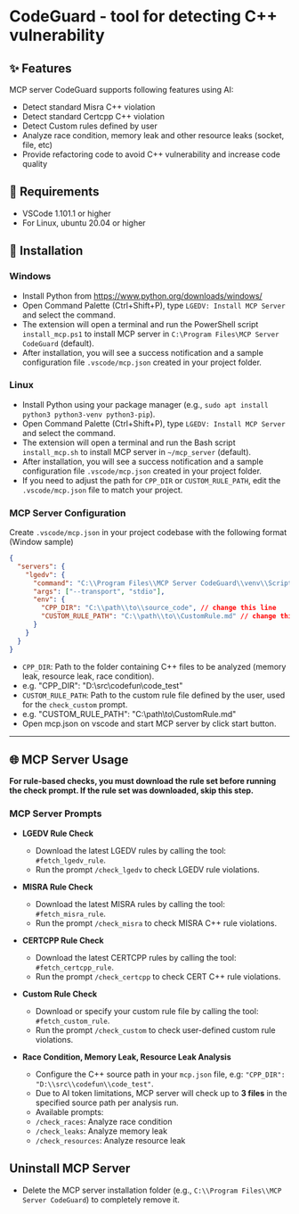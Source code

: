 # CodeGuard - tool for detecting C++ vulnerability
## ✨ Features
MCP server CodeGuard supports following features using AI:
- Detect standard Misra C++ violation
- Detect standard Certcpp C++ violation
- Detect Custom rules defined by user
- Analyze race condition, memory leak and other resource leaks (socket, file, etc)
- Provide refactoring code to avoid C++ vulnerability and increase code quality


## 🎯 Requirements
- VSCode 1.101.1 or higher
- For Linux, ubuntu 20.04 or higher


## 🧩 Installation 
### Windows
- Install Python from https://www.python.org/downloads/windows/ 
- Open Command Palette (Ctrl+Shift+P), type `LGEDV: Install MCP Server` and select the command.
- The extension will open a terminal and run the PowerShell script `install_mcp.ps1` to install MCP server in `C:\Program Files\MCP Server CodeGuard` (default).
- After installation, you will see a success notification and a sample configuration file `.vscode/mcp.json` created in your project folder.


### Linux
- Install Python using your package manager (e.g., `sudo apt install python3 python3-venv python3-pip`).
- Open Command Palette (Ctrl+Shift+P), type `LGEDV: Install MCP Server` and select the command.
- The extension will open a terminal and run the Bash script `install_mcp.sh` to install MCP server in `~/mcp_server` (default).
- After installation, you will see a success notification and a sample configuration file `.vscode/mcp.json` created in your project folder.
- If you need to adjust the path for `CPP_DIR` or `CUSTOM_RULE_PATH`, edit the `.vscode/mcp.json` file to match your project.


### MCP Server Configuration
Create `.vscode/mcp.json` in your project codebase with the following format (Window sample)
```json
{
  "servers": {
    "lgedv": {
      "command": "C:\\Program Files\\MCP Server CodeGuard\\venv\\Scripts\\codeguard.exe",
      "args": ["--transport", "stdio"],
      "env": {
        "CPP_DIR": "C:\\path\\to\\source_code", // change this line
        "CUSTOM_RULE_PATH": "C:\\path\\to\\CustomRule.md" // change this line
      }
    }
  }
}
```
- `CPP_DIR`: Path to the folder containing C++ files to be analyzed (memory leak, resource leak, race condition).
- e.g. "CPP_DIR": "D:\\src\\codefun\\code_test"
- `CUSTOM_RULE_PATH`: Path to the custom rule file defined by the user, used for the `check_custom` prompt.
- e.g.  "CUSTOM_RULE_PATH": "C:\\path\\to\\CustomRule.md"
- Open mcp.json on vscode and start MCP server by click start button.

---


## 🌐 MCP Server Usage


<!--MCP server can be used independently or via the extension. -->
**For rule-based checks, you must download the rule set before running the check prompt. If the rule set was downloaded, skip this step.**


### MCP Server Prompts 
- **LGEDV Rule Check**
  - Download the latest LGEDV rules by calling the tool: `#fetch_lgedv_rule`.
  - Run the prompt `/check_lgedv` to check LGEDV rule violations.

- **MISRA Rule Check**
  - Download the latest MISRA rules by calling the tool: `#fetch_misra_rule`.
  - Run the prompt `/check_misra` to check MISRA C++ rule violations.

- **CERTCPP Rule Check**
  - Download the latest CERTCPP rules by calling the tool: `#fetch_certcpp_rule`.
  - Run the prompt `/check_certcpp` to check CERT C++ rule violations.

- **Custom Rule Check**
  - Download or specify your custom rule file by calling the tool: `#fetch_custom_rule`.
  - Run the prompt `/check_custom` to check user-defined custom rule violations.

- **Race Condition, Memory Leak, Resource Leak Analysis**
  - Configure the C++ source path in your `mcp.json` file, e.g: `"CPP_DIR": "D:\\src\\codefun\\code_test"`.
  - Due to AI token limitations, MCP server will check up to **3 files** in the specified source path per analysis run.
  - Available prompts:
  - `/check_races`: Analyze race condition
  - `/check_leaks`: Analyze memory leak
  - `/check_resources`: Analyze resource leak


## Uninstall MCP Server
- Delete the MCP server installation folder (e.g., `C:\\Program Files\\MCP Server CodeGuard`) to completely remove it.


<!--
## 🎯 Using CodeGuard VSCode Extension
### Setup custom rule File & report directory

- Open VSCode, go to `File` > `Preferences` > `Settings` (or press `Ctrl+,`).
- Search for `lge` in the settings search bar.
- Set the path for **Custom Rule File** (optional):
   - This is the markdown file containing your custom rules, used for the `check_custom` prompt.
   - Example: `D:\src\codefun\rules\MyCustomRule.md`
- Set the path for **Report Directory**:
   - This is the folder where violation reports will be saved.
   - Example: `D:\src\codefun\defect_report` or `${workspaceFolder}/defect_report`
- Save your settings. The extension will use these paths for custom rule checking and report output.



### Start/stop/restart Web Server (view violation report)
- Open Command Palette (Ctrl+Shift+P), type `LGEDV: Start Web Server` and select the command to start server.
- Open web browser (localhost:8888) to view violation reports.
- On Windows: runs `./start_server.ps1 stop/restart` via PowerShell to stop or restart server.
- On Linux/macOS: runs `./start_server.sh stop/restart` via Bash to stop or restart server.

### Check LGEDV Rule for Open File
- Command: `LGEDV: Check LGEDV Rule`
- Usage: Run on the currently open C++ file to detect LGEDV rule violations.

### Check MISRA Rule for Open File
- Command: `LGEDV: Check MISRA Rule`
- Usage: Run on the currently open C++ file to detect MISRA C++ violations.

### Check CERTCPP Rule for Open File
- Command: `LGEDV: Check CERTCPP Rule`
- Usage: Run on the currently open C++ file to detect CERT C++ violations.

### Check Custom Rule for Open File
- Command: `LGEDV: Check Custom Rule`
- Usage: Run on the currently open C++ file to detect user-defined custom rule violations.

### Check All Rules for Open File
- Command: `LGEDV: Check All Rules`
- Usage: Run all rule checks (LGEDV, MISRA, CERTCPP, Custom) on the current file.

### Generate LGEDV/MISRA/CERT/Custom Prompts
- Command: `LGEDV: Generate LGEDV Prompt`, `LGEDV: Generate MISRA Prompt`, ...
- Usage: Generate AI prompt for code review or refactoring based on selected rule set.

### Check Multiple Files
- Command: `LGEDV: Check Multiple Files (LGEDV/MISRA/CERT/Custom)`
- Usage: Run rule checks on multiple files in the workspace.


### Static Analysis (cppcheck, clang, clang-tidy)

#### Windows

**Install cppcheck:**
- Download installer from https://cppcheck.sourceforge.io/
- Run the installer. If not added to PATH automatically, add the install folder to your system PATH.
 
**Install clang/clang-tidy:**
- Download LLVM installer from https://releases.llvm.org/download.html.
- Run the installer and select "Add LLVM to the system PATH" if available.

#### Linux
- Install cppcheck: sudo apt install cppcheck
- Install clang/clang-tidy: sudo apt install clang clang-tidy

#### Run command
Command: `LGEDV: Check Rules by Static Analysic` on currently open file to detect C++ violations.

-->







